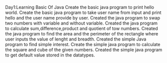 Day1:Learning Basic Of Java
Create the basic java program to print hello world.
Create the basic java program to take user name from input and print hello and the user name provide by user.
Created the java program to swap two numbers with variable and without variable.
Created the java program to calculate sum,difference,product and quotient of tow numbers.
Created the java program to find the area and the perimeter of the rectangle where user inputs the value of lenght and breadth.
Created the simple Java program to find simple interest.
Create the simple java program to calculate the square and cube of the given numbers.
Created the simple java program to get default value stored in the datatypes.

